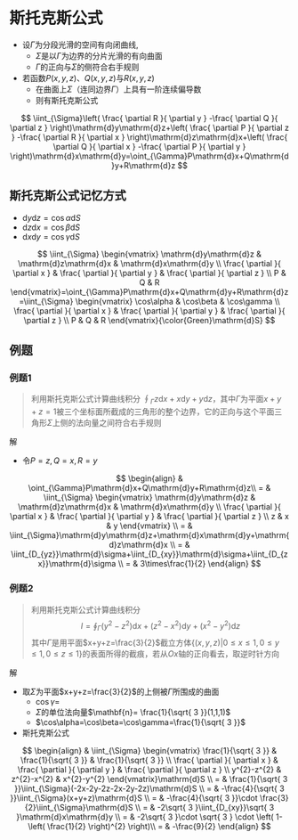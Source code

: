 # 斯托克斯公式

- 设$\Gamma$为分段光滑的空间有向闭曲线,
  - $\Sigma$是以$\Gamma$为边界的分片光滑的有向曲面
  - $\Gamma$的正向与$\Sigma$的侧符合右手规则
- 若函数$P(x,y,z)$、$Q(x,y,z)$与$R(x,y,z)$
  - 在曲面上$\Sigma$（连同边界$\Gamma$）上具有一阶连续偏导数
  - 则有斯托克斯公式

$$
\iint_{\Sigma}\left( \frac{ \partial R }{ \partial y } -\frac{ \partial Q }{ \partial z }  \right)\mathrm{d}y\mathrm{d}z+\left( \frac{ \partial P }{ \partial z } -\frac{ \partial R }{ \partial x }  \right)\mathrm{d}z\mathrm{d}x+\left( \frac{ \partial Q }{ \partial x } -\frac{ \partial P }{ \partial y }  \right)\mathrm{d}x\mathrm{d}y=\oint_{\Gamma}P\mathrm{d}x+Q\mathrm{d}y+R\mathrm{d}z
$$

## 斯托克斯公式记忆方式

- $\mathrm{d}y\mathrm{d}z =\cos\alpha \mathrm{d}S$
- $\mathrm{d}z\mathrm{d}x=\cos\beta \mathrm{d}S$
- $\mathrm{d}x\mathrm{d}y=\cos\gamma \mathrm{d}S$

$$
\iint_{\Sigma} \begin{vmatrix}
\mathrm{d}y\mathrm{d}z & \mathrm{d}z\mathrm{d}x & \mathrm{d}x\mathrm{d}y \\
\frac{ \partial  }{ \partial x }  & \frac{ \partial  }{ \partial y }  & \frac{ \partial  }{ \partial z }  \\
P & Q & R
\end{vmatrix}=\oint_{\Gamma}P\mathrm{d}x+Q\mathrm{d}y+R\mathrm{d}z=\iint_{\Sigma} \begin{vmatrix}
\cos\alpha & \cos\beta & \cos\gamma \\
\frac{ \partial  }{ \partial x }  & \frac{ \partial  }{ \partial y }  & \frac{ \partial  }{ \partial z }  \\
P & Q & R
\end{vmatrix}{\color{Green}\mathrm{d}S}
$$

## 例题

### 例题1

> 利用斯托克斯公式计算曲线积分 $\oint_{\Gamma}z\mathrm{d}x+x\mathrm{d}y+y\mathrm{d}z$，其中$\Gamma$为平面$x+y+z=1$被三个坐标面所截成的三角形的整个边界，它的正向与这个平面三角形$\Sigma$上侧的法向量之间符合右手规则

解

- 令$P=z,Q=x,R=y$

$$
\begin{align}
 & \oint_{\Gamma}P\mathrm{d}x+Q\mathrm{d}y+R\mathrm{d}z\\
= & \iint_{\Sigma} \begin{vmatrix}
\mathrm{d}y\mathrm{d}z & \mathrm{d}z\mathrm{d}x & \mathrm{d}x\mathrm{d}y \\
\frac{ \partial  }{ \partial x }  & \frac{ \partial  }{ \partial y }  & \frac{ \partial  }{ \partial z }  \\
z & x & y
\end{vmatrix} \\
= & \iint_{\Sigma}\mathrm{d}y\mathrm{d}z+\mathrm{d}x\mathrm{d}y+\mathrm{d}z\mathrm{d}x \\
= & \iint_{D_{yz}}\mathrm{d}\sigma+\iint_{D_{xy}}\mathrm{d}\sigma+\iint_{D_{zx}}\mathrm{d}\sigma \\
= & 3\times\frac{1}{2}
\end{align}
$$

### 例题2

> 利用斯托克斯公式计算曲线积分 $$
I=\oint_{\Gamma}(y^{2}-z^{2})\mathrm{d}x+(z^{2}-x^{2})\mathrm{d}y+(x^{2}-y^{2})\mathrm{d}z
$$其中$\Gamma$是用平面$x+y+z=\frac{3}{2}$截立方体$\{ (x,y,z)|0\leq x\leq 1,0\leq y\leq 1,0\leq z\leq 1 \}$的表面所得的截痕，若从$Ox$轴的正向看去，取逆时针方向

解

- 取$\Sigma$为平面$x+y+z=\frac{3}{2}$的上侧被$\Gamma$所围成的曲面
  - $\cos\gamma=$
  - $\Sigma$的单位法向量$\mathbf{n}= \frac{1}{\sqrt{ 3 }}(1,1,1)$
  - $\cos\alpha=\cos\beta=\cos\gamma=\frac{1}{\sqrt{ 3 }}$
- 斯托克斯公式

$$
\begin{align}
 & \iint_{\Sigma} \begin{vmatrix}
\frac{1}{\sqrt{ 3 }} & \frac{1}{\sqrt{ 3 }} & \frac{1}{\sqrt{ 3 }} \\
\frac{ \partial  }{ \partial x }  & \frac{ \partial  }{ \partial y }  & \frac{ \partial  }{ \partial z }  \\
y^{2}-z^{2} & z^{2}-x^{2} & x^{2}-y^{2}
\end{vmatrix}\mathrm{d}S \\
= & \frac{1}{\sqrt{ 3 }}\iint_{\Sigma}(-2x-2y-2z-2x-2y-2z)\mathrm{d}S \\
= & -\frac{4}{\sqrt{ 3 }}\iint_{\Sigma}(x+y+z)\mathrm{d}S \\
= & -\frac{4}{\sqrt{ 3 }}\cdot \frac{3}{2}\iint_{\Sigma}\mathrm{d}S \\
= & -2\sqrt{ 3 }\iint_{D_{xy}}\sqrt{ 3 }\mathrm{d}x\mathrm{d}y \\
= & -2\sqrt{ 3 }\cdot \sqrt{ 3 } \cdot \left( 1-\left( \frac{1}{2} \right)^{2} \right)\\
= & -\frac{9}{2}
\end{align}
$$
